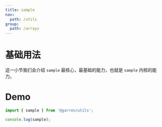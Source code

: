 ```yaml
---
title: sample
nav:
  path: /utils
group:
  path: /arrays
---
```


# 基础用法

这一小节我们会介绍 `sample` 最核心，最基础的能力，也就是 `sample` 内核的能力。

# Demo

```javascript
import { sample } from '@garron/utils';

console.log(sample);
```
